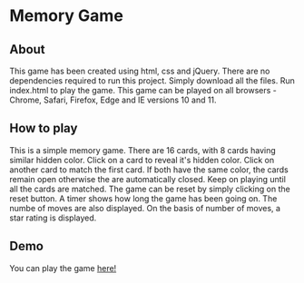 # Memory Game

## About

This game has been created using html, css and jQuery. There are no dependencies required to run this project. Simply download all the files. Run index.html to play the game. This game can
be played on all browsers - Chrome, Safari, Firefox, Edge and IE versions 10 and 11.


## How to play

This is a simple memory game. There are 16 cards, with 8 cards having similar hidden color.
Click on a card to reveal it's hidden color. Click on another card to match the first card.
If both have the same color, the cards remain open otherwise the are automatically closed.
Keep on playing until all the cards are matched.
The game can be reset by simply clicking on the reset button.
A timer shows how long the game has been going on.
The numbe of moves are also displayed. On the basis of number of moves, a star rating is displayed.

## Demo

You can play the game <a href='https://shradhakatyal.github.io/MemoryGame'>here!</a>